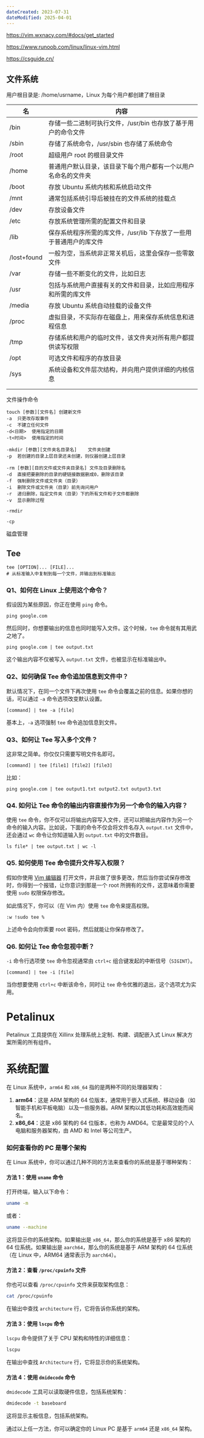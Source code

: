 ```yaml
---
dateCreated: 2023-07-31
dateModified: 2025-04-01
---
```


https://vim.wxnacy.com/#docs/get_started

https://www.runoob.com/linux/linux-vim.html

https://csguide.cn/

## 文件系统

用户根目录是:	/home/usrname，Linux 为每个用户都创建了根目录

| 名          | 内容                                                         |
| ----------- | ------------------------------------------------------------ |
| /bin        | 存储一些二进制可执行文件，/usr/bin 也存放了基于用户的命令文件 |
| /sbin       | 存储了系统命令，/usr/sbin 也存储了系统命令                    |
| /root       | 超级用户 root 的根目录文件                                     |
| /home       | 普通用户默认目录，该目录下每个用户都有一个以用户名命名的文件夹 |
| /boot       | 存放 Ubuntu 系统内核和系统启动文件                             |
| /mnt        | 通常包括系统引导后被挂在的文件系统的挂载点                   |
| /dev        | 存放设备文件                                                 |
| /etc        | 存放系统管理所需的配置文件和目录                             |
| /lib        | 保存系统程序所需的库文件，/usr/lib 下存放了一些用于普通用户的库文件 |
| /lost+found | 一般为空，当系统非正常关机后，这里会保存一些零散文件         |
| /var        | 存储一些不断变化的文件，比如日志                             |
| /usr        | 包括与系统用户直接有关的文件和目录，比如应用程序和所需的库文件 |
| /media      | 存放 Ubuntu 系统自动挂载的设备文件                             |
| /proc       | 虚拟目录，不实际存在磁盘上，用来保存系统信息和进程信息       |
| /tmp        | 存储系统和用户的临时文件，该文件夹对所有用户都提供读写权限   |
| /opt        | 可选文件和程序的存放目录                                     |
| /sys        | 系统设备和文件层次结构，并向用户提供详细的内核信息           |
|             |                                                              |
|             |                                                              |

文件操作命令

```shell
touch [参数][文件名]	创建新文件
-a	只更改存取事件
-c	不建立任何文件
-d<日期>	使用指定的日期
-t<时间>	使用指定的时间

-mkdir [参数][文件夹名目录名]	文件夹创建
-p	若创建的目录上层目录还未创建，则仪器创建上层目录

-rm	[参数][目的文件或文件夹目录名] 文件及目录删除名
-d	直接把要删除的目录的硬链接数据删成0，删除该目录
-f	强制删除文件或文件夹（目录）
-i	删除文件或文件夹（目录）前先询问用户
-r	递归删除，指定文件夹（目录）下的所有文件和子文件都删除
-v	显示删除过程

-rmdir

-cp
```

磁盘管理

## Tee

```shell
tee [OPTION]... [FILE]...
# 从标准输入中复制到每一个文件，并输出到标准输出
```

### Q1、如何在 Linux 上使用这个命令？

假设因为某些原因，你正在使用 `ping` 命令。

```text
ping google.com
```

然后同时，你想要输出的信息也同时能写入文件。这个时候，`tee` 命令就有其用武之地了。

```text
ping google.com | tee output.txt
```

这个输出内容不仅被写入 `output.txt` 文件，也被显示在标准输出中。

### Q2、如何确保 Tee 命令追加信息到文件中？

默认情况下，在同一个文件下再次使用 `tee` 命令会覆盖之前的信息。如果你想的话，可以通过 `-a` 命令选项改变默认设置。

```text
[command] | tee -a [file]
```

基本上，`-a` 选项强制 `tee` 命令追加信息到文件。

### **Q3、如何让 Tee 写入多个文件？**

这非常之简单。你仅仅只需要写明文件名即可。

```text
[command] | tee [file1] [file2] [file3]
```

比如：

```text
ping google.com | tee output1.txt output2.txt output3.txt
```

### **Q4. 如何让 Tee 命令的输出内容直接作为另一个命令的输入内容？**

使用 `tee` 命令，你不仅可以将输出内容写入文件，还可以把输出内容作为另一个命令的输入内容。比如说，下面的命令不仅会将文件名存入 `output.txt` 文件中，还会通过 `wc` 命令让你知道输入到 `output.txt` 中的文件数目。

```text
ls file* | tee output.txt | wc -l
```

### **Q5. 如何使用 Tee 命令提升文件写入权限？**

假如你使用 [Vim 编辑器](https://link.zhihu.com/?target=https%3A//www.howtoforge.com/vim-basics) 打开文件，并且做了很多更改，然后当你尝试保存修改时，你得到一个报错，让你意识到那是一个 root 所拥有的文件，这意味着你需要使用 `sudo` 权限保存修改。

如此情况下，你可以（在 Vim 内）使用 `tee` 命令来提高权限。

```text
:w !sudo tee %
```

上述命令会向你索要 root 密码，然后就能让你保存修改了。

### **Q6. 如何让 Tee 命令忽视中断？**

`-i` 命令行选项使 `tee` 命令忽视通常由 `ctrl+c` 组合键发起的中断信号（`SIGINT`）。

```text
[command] | tee -i [file]
```

当你想要使用 `ctrl+c` 中断该命令，同时让 `tee` 命令优雅的退出，这个选项尤为实用。

# Petalinux

Petalinux 工具提供在 Xillinx 处理系统上定制、构建、调配嵌入式 Linux 解决方案所需的所有组件。

# 系统配置

在 Linux 系统中，`arm64` 和 `x86_64` 指的是两种不同的处理器架构：

1. **arm64**：这是 ARM 架构的 64 位版本，通常用于嵌入式系统、移动设备（如智能手机和平板电脑）以及一些服务器。ARM 架构以其低功耗和高效能而闻名。
2. **x86_64**：这是 x86 架构的 64 位版本，也称为 AMD64。它是最常见的个人电脑和服务器架构，由 AMD 和 Intel 等公司生产。

### 如何查看你的 PC 是哪个架构

在 Linux 系统中，你可以通过几种不同的方法来查看你的系统是基于哪种架构：

#### 方法 1：使用 `uname` 命令

打开终端，输入以下命令：

```sh
uname -m
```

或者：

```sh
uname --machine
```

这将显示你的系统架构。如果输出是 `x86_64`，那么你的系统是基于 x86 架构的 64 位系统。如果输出是 `aarch64`，那么你的系统是基于 ARM 架构的 64 位系统（在 Linux 中，ARM64 通常表示为 `aarch64`）。

#### 方法 2：查看 `/proc/cpuinfo` 文件

你也可以查看 `/proc/cpuinfo` 文件来获取架构信息：

```sh
cat /proc/cpuinfo
```

在输出中查找 `architecture` 行，它将告诉你系统的架构。

#### 方法 3：使用 `lscpu` 命令

`lscpu` 命令提供了关于 CPU 架构和特性的详细信息：

```sh
lscpu
```

在输出中查找 `Architecture` 行，它将显示你的系统架构。

#### 方法 4：使用 `dmidecode` 命令

`dmidecode` 工具可以读取硬件信息，包括系统架构：

```sh
dmidecode -t baseboard
```

这将显示主板信息，包括系统架构。

通过以上任一方法，你可以确定你的 Linux PC 是基于 `arm64` 还是 `x86_64` 架构。
